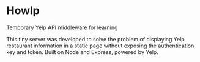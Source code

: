 # Howlp
Temporary Yelp API middleware for learning

This tiny server was developed to solve the problem of displaying Yelp restaurant information in a static page without exposing the authentication key and token.
Built on Node and Express, powered by Yelp.



